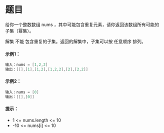 # 题目
给你一个整数数组 nums ，其中可能包含重复元素，请你返回该数组所有可能的子集（幂集）。

解集 不能 包含重复的子集。返回的解集中，子集可以按 任意顺序 排列。

#### 示例1：

```c++
输入：nums = [1,2,2]
输出：[[],[1],[1,2],[1,2,2],[2],[2,2]]
```

#### 示例2：

```c++
输入：nums = [0]
输出：[[],[0]]
```

#### 提示：

* 1 <= nums.length <= 10
* -10 <= nums[i] <= 10
